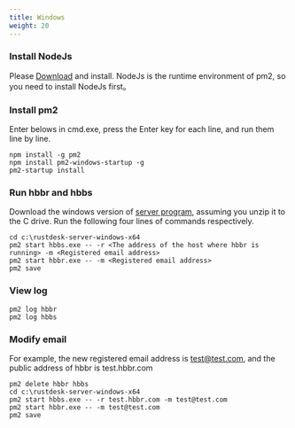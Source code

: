 ```yaml
---
title: Windows
weight: 20
---
```



### Install NodeJs
Please [Download](https://nodejs.org/dist/v16.14.2/node-v16.14.2-x86.msi) and install.
NodeJs is the runtime environment of pm2, so you need to install NodeJs first。

### Install pm2
Enter belows in cmd.exe, press the Enter key for each line, and run them line by line.
```
npm install -g pm2
npm install pm2-windows-startup -g
pm2-startup install
```

### Run hbbr and hbbs
Download the windows version of [server program](https://github.com/rustdesk/rustdesk-server/releases), assuming you unzip it to the C drive. Run the following four lines of commands respectively.
```
cd c:\rustdesk-server-windows-x64
pm2 start hbbs.exe -- -r <The address of the host where hbbr is running> -m <Registered email address>
pm2 start hbbr.exe -- -m <Registered email address>
pm2 save
```

### View log
```
pm2 log hbbr
pm2 log hbbs
```

### Modify email
For example, the new registered email address is test@test.com, and the public address of hbbr is test.hbbr.com
```
pm2 delete hbbr hbbs
cd c:\rustdesk-server-windows-x64
pm2 start hbbs.exe -- -r test.hbbr.com -m test@test.com
pm2 start hbbr.exe -- -m test@test.com
pm2 save
```